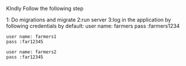 KIndly Follow the following step

1: Do migrations and migrate
2:run server
3:log in the application by following credentials by default:
    user name: farmers
    pass :farmers1234
    
    user name: farmers1
    pass :far12345
    
    user name: farmers2
    pass :far12345
